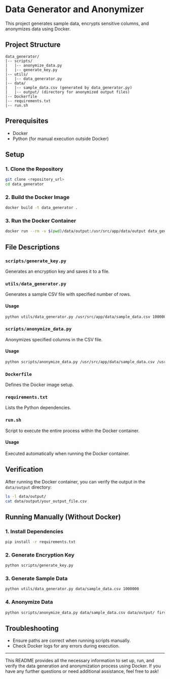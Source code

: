 # Data Generator and Anonymizer

This project generates sample data, encrypts sensitive columns, and anonymizes data using Docker.

## Project Structure

```
data_generator/
|-- scripts/
|   |-- anonymize_data.py
|   |-- generate_key.py
|-- utils/
|   |-- data_generator.py
|-- data/
|   |-- sample_data.csv (generated by data_generator.py)
|   |-- output/ (directory for anonymized output files)
|-- Dockerfile
|-- requirements.txt
|-- run.sh
```

## Prerequisites

- Docker
- Python (for manual execution outside Docker)

## Setup

### 1. Clone the Repository

```sh
git clone <repository_url>
cd data_generator
```

### 2. Build the Docker Image

```sh
docker build -t data_generator .
```

### 3. Run the Docker Container

```sh
docker run --rm -v $(pwd)/data/output:/usr/src/app/data/output data_generator
```

## File Descriptions

### `scripts/generate_key.py`

Generates an encryption key and saves it to a file.

### `utils/data_generator.py`

Generates a sample CSV file with specified number of rows.

#### Usage

```sh
python utils/data_generator.py /usr/src/app/data/sample_data.csv 1000000
```

### `scripts/anonymize_data.py`

Anonymizes specified columns in the CSV file.

#### Usage

```sh
python scripts/anonymize_data.py /usr/src/app/data/sample_data.csv /usr/src/app/data/output/ first_name,last_name,address
```

### `Dockerfile`

Defines the Docker image setup.

### `requirements.txt`

Lists the Python dependencies.

### `run.sh`

Script to execute the entire process within the Docker container.

#### Usage

Executed automatically when running the Docker container.

## Verification

After running the Docker container, you can verify the output in the `data/output` directory:

```sh
ls -l data/output/
cat data/output/your_output_file.csv
```

## Running Manually (Without Docker)

### 1. Install Dependencies

```sh
pip install -r requirements.txt
```

### 2. Generate Encryption Key

```sh
python scripts/generate_key.py
```

### 3. Generate Sample Data

```sh
python utils/data_generator.py data/sample_data.csv 1000000
```

### 4. Anonymize Data

```sh
python scripts/anonymize_data.py data/sample_data.csv data/output/ first_name,last_name,address
```

## Troubleshooting

- Ensure paths are correct when running scripts manually.
- Check Docker logs for any errors during execution.

---

This README provides all the necessary information to set up, run, and verify the data generation and anonymization process using Docker. If you have any further questions or need additional assistance, feel free to ask!